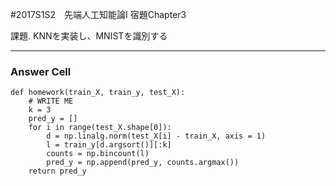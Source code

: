 #2017S1S2　先端人工知能論I 宿題Chapter3

課題. KNNを実装し、MNISTを識別する

---

### Answer Cell

```
def homework(train_X, train_y, test_X):
    # WRITE ME
    k = 3
    pred_y = []
    for i in range(test_X.shape[0]):    
        d = np.linalg.norm(test_X[i] - train_X, axis = 1)       
        l = train_y[d.argsort()][:k]
        counts = np.bincount(l)
        pred_y = np.append(pred_y, counts.argmax())
    return pred_y
```